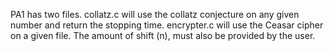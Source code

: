 PA1 has two files. 
collatz.c will use the collatz conjecture on any given number and return the stopping time. 
encrypter.c will use the Ceasar cipher on a given file. The amount of shift (n), must also be provided by the user.
